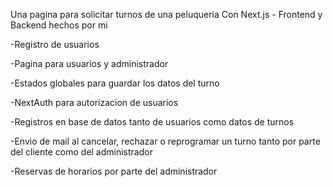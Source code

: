 Una pagina para solicitar turnos de una peluqueria
Con Next.js - Frontend y Backend hechos por mi

-Registro de usuarios

-Pagina para usuarios y administrador

-Estados globales para guardar los datos del turno

-NextAuth para autorizacion de usuarios

-Registros en base de datos tanto de usuarios como datos de turnos

-Envio de mail al cancelar, rechazar o reprogramar un turno tanto por parte del cliente como del administrador

-Reservas de horarios por parte del administrador


